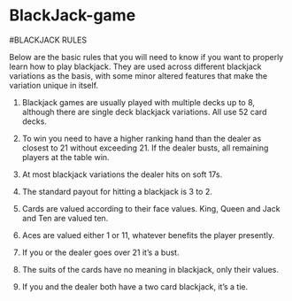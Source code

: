 # BlackJack-game

#BLACKJACK RULES

Below are the basic rules that you will need to know if you want to properly learn how to play blackjack. They are used across different blackjack variations as the basis, with some minor altered features that make the variation unique in itself.

1. Blackjack games are usually played with multiple decks up to 8, although there are single deck blackjack variations. All use 52 card decks.

2. To win you need to have a higher ranking hand than the dealer as closest to 21 without exceeding 21. If the dealer busts, all remaining players at the table win.

3. At most blackjack variations the dealer hits on soft 17s.

4. The standard payout for hitting a blackjack is 3 to 2.

5. Cards are valued according to their face values. King, Queen and Jack and Ten are valued ten.

6. Aces are valued either 1 or 11, whatever benefits the player presently.

7. If you or the dealer goes over 21 it’s a bust.

8. The suits of the cards have no meaning in blackjack, only their values.

9. If you and the dealer both have a two card blackjack, it’s a tie.
